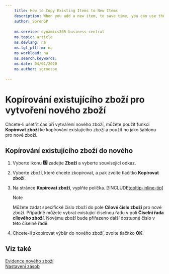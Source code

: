 ```yaml
---
    title: How to Copy Existing Items to New Items
    description: When you add a new item, to save time, you can use the Copy Item function to copy an existing item to use as a template for a new item.
    author: SorenGP

    ms.service: dynamics365-business-central
    ms.topic: article
    ms.devlang: na
    ms.tgt_pltfrm: na
    ms.workload: na
    ms.search.keywords:
    ms.date: 04/01/2020
    ms.author: sgroespe

---
```

# Kopírování existujícího zboží pro vytvoření nového zboží
Chcete-li ušetřit čas při vytváření nového zboží, můžete použít funkci **Kopírovat zboží** ke kopírování existujícího zboží a použít ho jako šablonu pro nové zboží.

## Kopírování existujícího zboží do nového
1. Vyberte ikonu ![Žárovky, která otevře funkci Řekněte mi ](media/ui-search/search_small.png "Řekněte mi, co chcete dělat") zadejte **Zboží** a vyberte související odkaz.
2. Vyberte zboží, které chcete zkopírovat, a pak zvolte tlačítko **Kopírovat zboží**.
3. Na stránce **Kopírovat zboží**, vyplňte políčka. [!INCLUDE[tooltip-inline-tip](includes/tooltip-inline-tip_md.md)]

   > [!NOTE]  
   > Můžete zadat specifické číslo zboží do pole **Cílové číslo zboží** pro nové zboží. Případně můžete vybrat existující číselnou řadu v poli **Číselní řada cílového zboží**. Novému zboží bude přiřazeno další dostupné číslo v této číselné řadě.

5. Chcete-li zkopírovat výběr do nového zboží, zvolte tlačítko **OK**.

## Viz také
[Evidence nového zboží](inventory-how-register-new-items.md)  
[Nastavení zásob](inventory-setup-inventory.md)

